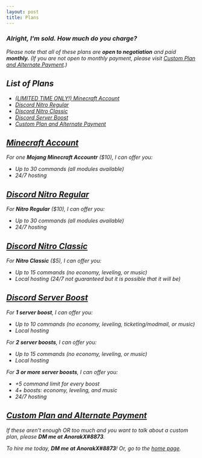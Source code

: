 ```yaml
---
layout: post
title: Plans
---
```

### <i>Alright, I'm sold. How much do you charge?</i>
<i>Please note that all of these plans are <b>open to negotiation</b> and paid <b>monthly.</b> (If you are not open to monthly payment, please visit [Custom Plan and Alternate Payment](#custom-plan-and-alternate-payment).)

## List of Plans
- [(LIMITED TIME ONLY!) Minecraft Account](#minecraft-acount)
- [Discord Nitro Regular](#discord-nitro-regular)
- [Discord Nitro Classic](#discord-nitro-classic)
- [Discord Server Boost](#discord-server-boost)
- [Custom Plan and Alternate Payment](#custom-plan-and-alternate-payment)

## [Minecraft Account](#minecraft-acount)
For one <b>Mojang Minecraft Accountr</b> ($10), I can offer you:
- Up to 30 commands (all modules available)
- 24/7 hosting 

## [Discord Nitro Regular](#discord-nitro-regular)
For <b>Nitro Regular</b> ($10), I can offer you:
- Up to 30 commands (all modules available)
- 24/7 hosting 

## [Discord Nitro Classic](#discord-nitro-classic)
For <b>Nitro Classic</b> ($5), I can offer you:
- Up to 15 commands (no economy, leveling, or music)
- Local hosting (24/7 not guaranteed but it is possible that it will be)

## [Discord Server Boost](#discord-server-boost)
For <b>1 server boost</b>, I can offer you:
- Up to 10 commands (no economy, leveling, ticketing/modmail, or music)
- Local hosting

For <b>2 server boosts</b>, I can offer you:
- Up to 15 commands (no economy, leveling, or music)
- Local hosting

For <b>3 or more server boosts</b>, I can offer you:
- +5 command limit for every boost
- 4+ boosts: economy, leveling, and music
- 24/7 hosting

## [Custom Plan and Alternate Payment](#custom-plan-and-alternate-payment)
If these aren't enough OR too much and you want to talk about a custom plan, please <b>DM me at AnorakX#8873</b>.

<i>To hire me today, <b>DM me at AnorakX#8873</b>! Or, go to the [home page](https://anorakx.github.io).</i>
